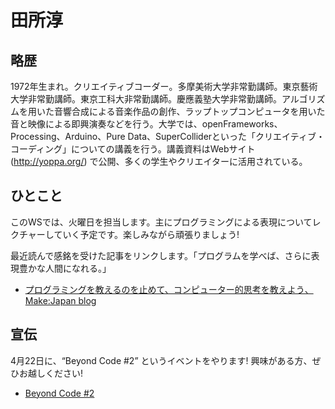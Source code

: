 # 田所淳

## 略歴

1972年生まれ。クリエイティブコーダー。多摩美術大学非常勤講師。東京藝術大学非常勤講師。東京工科大非常勤講師。慶應義塾大学非常勤講師。アルゴリズムを用いた音響合成による音楽作品の創作、ラップトップコンピュータを用いた音と映像による即興演奏などを行う。大学では、openFrameworks、Processing、Arduino、Pure Data、SuperColliderといった「クリエイティブ・コーディング」についての講義を行う。講義資料はWebサイト (http://yoppa.org/) で公開、多くの学生やクリエイターに活用されている。

## ひとこと

このWSでは、火曜日を担当します。主にプログラミングによる表現についてレクチャーしていく予定です。楽しみながら頑張りましょう!

最近読んで感銘を受けた記事をリンクします。「プログラムを学べば、さらに表現豊かな人間になれる。」

- [プログラミングを教えるのを止めて、コンピューター的思考を教えよう、Make:Japan blog](http://makezine.jp/blog/2016/04/stop-teaching-programming-start-teaching-computational-thought.html)

## 宣伝

4月22日に、“Beyond Code #2” というイベントをやります!  興味がある方、ぜひお越しください!

- [Beyond Code #2](http://yoppa.org/works/beyondcode2/)